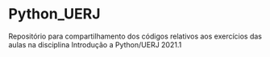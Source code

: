 # Python_UERJ

Repositório para compartilhamento dos códigos relativos aos exercícios das aulas na disciplina Introdução a Python/UERJ 2021.1
